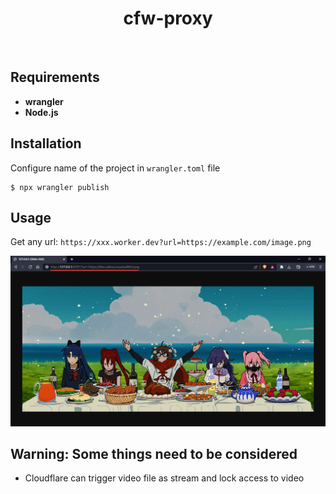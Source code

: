 <div>
    <h1 align="center">cfw-proxy</h1>
</div>

<br>

<h2>Requirements</h2>

- **wrangler**
- **Node.js**

<h2>Installation</h2>

Configure name of the project in `wrangler.toml` file

```shell
$ npx wrangler publish
```

<h2>Usage</h2>

Get any url: `https://xxx.worker.dev?url=https://example.com/image.png`

![](./.github/assets/example.png)

<h2>Warning: Some things need to be considered</h2>

 - Cloudflare can trigger video file as stream and lock access to video
